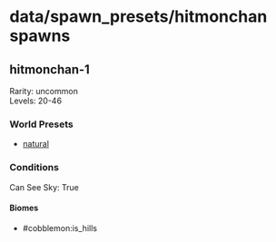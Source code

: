 # data/spawn_presets/hitmonchan spawns  
  
## hitmonchan-1  
Rarity: uncommon  
Levels: 20-46  
  
### World Presets  
* [natural](/data/world_presets/natural.md)  
  
### Conditions  
Can See Sky: True  
  
#### Biomes  
  * #cobblemon:is_hills
  
